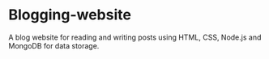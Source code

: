 # Blogging-website
A blog website for reading and writing posts using HTML, CSS, Node.js and MongoDB for data storage.

